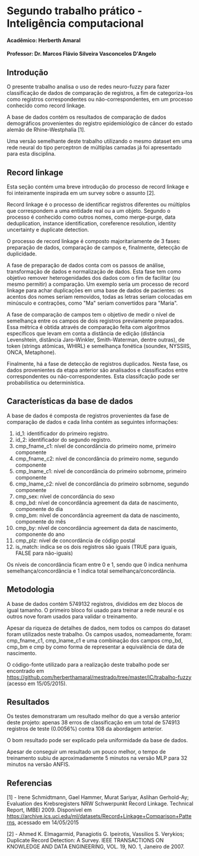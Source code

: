 Segundo trabalho prático - Inteligência computacional
=====================================================

#### Acadêmico: Herberth Amaral
#### Professor: Dr. Marcos Flávio Silveira Vasconcelos D'Angelo

Introdução
----------

O presente trabalho analisa o uso de redes neuro-fuzzy para fazer classificação
de dados de comparação de registros, a fim de categoriza-los como registros
correspondentes ou não-correspondentes, em um processo conhecido como record
linkage.

A base de dados contém os resultados de comparação de dados demográficos
provenientes do registro epidemiológico de câncer do estado alemão de
Rhine-Westphalia [1].

Uma versão semelhante deste trabalho utilizando o mesmo dataset em uma rede
neural do tipo perceptron de múltiplas camadas já foi apresentado para esta
disciplina.

Record linkage
--------------

Esta seção contém uma breve introdução do processo de record linkage e foi
inteiramente inspirada em um survey sobre o assunto [2].

Record linkage é o processo de identificar registros diferentes ou múltiplos
que correspondem a uma entidade real ou a um objeto. Segundo o processo
é conhecido como outros nomes, como merge-purge, data deduplication, instance
identification, coreference resolution, identity uncertainty e duplicate
detection.

O processo de record linkage é composto majoritariamente de 3 fases: preparação
de dados, comparação de campos e, finalmente, detecção de duplicidade.

A fase de preparação de dados conta com os passos de análise, transformação de
dados e normalização de dados. Esta fase tem como objetivo remover
heterogenidades dos dados com o fim de facilitar (ou mesmo permitir) a
comparação. Um exemplo seria um processo de record linkage para achar
duplicações em uma base de dados de pacientes: os acentos dos nomes seriam
removidos, todas as letras seriam colocadas em minúsculo e contrações, como
"Ma" seriam convertidos para "Maria".

A fase de comparação de campos tem o objetivo de medir o nível de semelhança
entre os campos de dois registros previamente preparados. Essa métrica é obtida
através de comparação feita com algoritmos específicos que levam em conta a
distância de edição (distância Levenshtein, distância Jaro-Winkler,
Smith-Waterman, dentre outras), de token (strings atômicas, WHIRL) e
semelhança fonética (soundex, NYSSIIS, ONCA, Metaphone).

Finalmente, há a fase de detecção de registros duplicados. Nesta fase, os dados
provenientes da etapa anterior são analisados e classificados entre
correspondentes ou não-correspondentes. Esta classifcação pode ser
probabilística ou determinística.
 
Características da base de dados
--------------------------------

A base de dados é composta de registros provenientes da fase de comparação de
dados e cada linha contém as seguintes informações:

1. id_1: identificador do primeiro registro.
2. id_2: identificador do segundo registro.
3. cmp_fname_c1: nível de concordância do primeiro nome, primeiro componente
4. cmp_fname_c2: nível de concordância do primeiro nome, segundo componente
5. cmp_lname_c1: nível de concordância do primeiro sobrnome, primeiro componente
6. cmp_lname_c2: nível de concordância do primeiro sobrnome, segundo componente
7. cmp_sex: nível de concordância do sexo
8. cmp_bd: nível de concordância agreement da data de nascimento, componente do dia
9. cmp_bm: nível de concordância agreement da data de nascimento, componente do mês
10. cmp_by: nível de concordância agreement da data de nascimento, componente do ano
11. cmp_plz: nível de concordância de código postal
12. is_match: indica se os dois registros são iguais (TRUE para iguais, FALSE para não-iguais)

Os níveis de concordância ficam entre 0 e 1, sendo que 0 indica nenhuma
semelhança/concordância e 1 indica total semelhança/concordância. 

Metodologia
-----------

A base de dados contém 5749132 registros, divididos em dez blocos de igual
tamanho. O primeiro bloco foi usado para treinar a rede neural e os outros
nove foram usados para validar o treinamento.

Apesar da riqueza de detalhes de dados, nem todos os campos do dataset foram
utilizados neste trabalho. Os campos usados, nomeadamente, foram: cmp_fname_c1,
cmp_lname_c1 e uma combinação dos campos cmp_bd, cmp_bm e cmp by como forma de
representar a equivalência de data de nascimento.

O código-fonte utilizado para a realização deste trabalho pode ser encontrado
em https://github.com/herberthamaral/mestrado/tree/master/IC/trabalho-fuzzy
(acesso em 15/05/2015).

Resultados
----------

Os testes demonstraram um resultado melhor do que a versão anterior deste
projeto: apenas 38 erros de classificação em um total de 574913 registros de
teste (0.0056%) contra 108 da abordagem anterior.

O bom resultado pode ser explicado pela uniformidade da base de dados.

Apesar de conseguir um resultado um pouco melhor, o tempo de treinamento subiu
de aproximadamente 5 minutos na versão MLP para 32 minutos na versão ANFIS.

Referencias
-----------

[1] - Irene Schmidtmann, Gael Hammer, Murat Sariyar, Aslihan Gerhold-Ay;
Evaluation des Krebsregisters NRW Schwerpunkt Record Linkage. Technical Report,
IMBEI 2009. Disponível em
https://archive.ics.uci.edu/ml/datasets/Record+Linkage+Comparison+Patterns,
acessado em 14/05/2015

[2] - Ahmed K. Elmagarmid, Panagiotis G. Ipeirotis, Vassilios S. Verykios;
Duplicate Record Detection: A Survey. IEEE TRANSACTIONS ON KNOWLEDGE AND DATA
ENGINEERING, VOL. 19, NO. 1, Janeiro de 2007.
